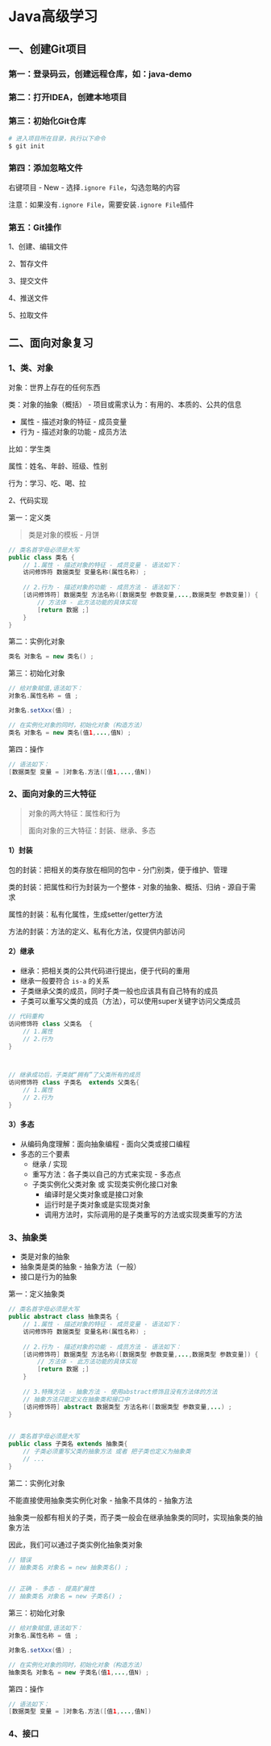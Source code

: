 # Java高级学习

## 一、创建Git项目

### 第一：登录码云，创建远程仓库，如：java-demo





### 第二：打开IDEA，创建本地项目





### 第三：初始化Git仓库

```sh
# 进入项目所在目录，执行以下命令
$ git init
```



### 第四：添加忽略文件

右键项目 - New - 选择`.ignore File`，勾选忽略的内容

注意：如果没有`.ignore File`，需要安装`.ignore File`插件



### 第五：Git操作

1、创建、编辑文件

2、暂存文件

3、提交文件

4、推送文件

5、拉取文件





## 二、面向对象复习

### 1、类、对象 

对象：世界上存在的任何东西

类：对象的抽象（概括） - 项目或需求认为：有用的、本质的、公共的信息

- 属性 - 描述对象的特征 - 成员变量 
- 行为 - 描述对象的功能 - 成员方法



比如：学生类

属性：姓名、年龄、班级、性别

行为：学习、吃、喝、拉



2、代码实现

第一：定义类

>类是对象的模板 - 月饼

```java
// 类名首字母必须是大写
public class 类名 {
	// 1.属性 - 描述对象的特征 - 成员变量 - 语法如下： 
    访问修饰符 数据类型 变量名称(属性名称) ;
    
	// 2.行为 - 描述对象的功能 - 成员方法 - 语法如下：
    [访问修饰符] 数据类型 方法名称([数据类型 参数变量,...,数据类型 参数变量]) {
        // 方法体 - 此方法功能的具体实现
      	[return 数据 ;]
    }
}
```



第二：实例化对象

```java
类名 对象名 = new 类名() ;
```



第三：初始化对象

```java
// 给对象赋值,语法如下：
对象名.属性名称 = 值 ;

对象名.setXxx(值) ;

// 在实例化对象的同时，初始化对象（构造方法）
类名 对象名 = new 类名(值1,...,值N) ;
```



第四：操作

```java
// 语法如下：
[数据类型 变量 = ]对象名.方法([值1,...,值N]) 
```





### 2、面向对象的三大特征

>对象的两大特征：属性和行为
>
>面向对象的三大特征：封装、继承、多态



#### 1）封装

包的封装：把相关的类存放在相同的包中 - 分门别类，便于维护、管理

类的封装：把属性和行为封装为一个整体 - 对象的抽象、概括、归纳 - 源自于需求

属性的封装：私有化属性，生成setter/getter方法

方法的封装：方法的定义、私有化方法，仅提供内部访问



#### 2）继承

- 继承：把相关类的公共代码进行提出，便于代码的重用
- 继承一般要符合 `is-a` 的关系
- 子类继承父类的成员，同时子类一般也应该具有自己特有的成员
- 子类可以重写父类的成员（方法），可以使用super关键字访问父类成员

```java
// 代码重构
访问修饰符 class 父类名  {
    // 1.属性
    // 2.行为
}



// 继承成功后，子类就“拥有”了父类所有的成员
访问修饰符 class 子类名  extends 父类名{
    // 1.属性
    // 2.行为
}
```





#### 3）多态

- 从编码角度理解：面向抽象编程 - 面向父类或接口编程
- 多态的三个要素
  - 继承 / 实现
  - 重写方法：各子类以自己的方式来实现 - 多态点 
  - 子类实例化父类对象 或 实现类实例化接口对象
    - 编译时是父类对象或是接口对象
    - 运行时是子类对象或是实现类对象
    - 调用方法时，实际调用的是子类重写的方法或实现类重写的方法



### 3、抽象类

- 类是对象的抽象
- 抽象类是类的抽象 - 抽象方法（一般）
- 接口是行为的抽象



第一：定义抽象类

```java
// 类名首字母必须是大写
public abstract class 抽象类名 {
	// 1.属性 - 描述对象的特征 - 成员变量 - 语法如下： 
    访问修饰符 数据类型 变量名称(属性名称) ;
    
	// 2.行为 - 描述对象的功能 - 成员方法 - 语法如下：
    [访问修饰符] 数据类型 方法名称([数据类型 参数变量,...,数据类型 参数变量]) {
        // 方法体 - 此方法功能的具体实现
      	[return 数据 ;]
    }
    
    // 3.特殊方法 - 抽象方法 - 使用abstract修饰且没有方法体的方法 
    // 抽象方法只能定义在抽象类和接口中
    [访问修饰符] abstract 数据类型 方法名称([数据类型 参数变量,...) ;
}
                                

// 类名首字母必须是大写
public class 子类名 extends 抽象类{
	// 子类必须重写父类的抽象方法 或者 把子类也定义为抽象类
    // ...
}
```



第二：实例化对象

不能直接使用抽象类实例化对象 - 抽象不具体的 - 抽象方法

抽象类一般都有相关的子类，而子类一般会在继承抽象类的同时，实现抽象类的抽象方法

因此，我们可以通过子类实例化抽象类对象

```java
// 错误
// 抽象类名 对象名 = new 抽象类名() ;


// 正确 - 多态 - 提高扩展性
// 抽象类名 对象名 = new 子类名() ;
```





第三：初始化对象

```java
// 给对象赋值,语法如下：
对象名.属性名称 = 值 ;

对象名.setXxx(值) ;

// 在实例化对象的同时，初始化对象（构造方法）
抽象类名 对象名 = new 子类名(值1,...,值N) ;
```



第四：操作

```java
// 语法如下：
[数据类型 变量 = ]对象名.方法([值1,...,值N]) 
```





### 4、接口





